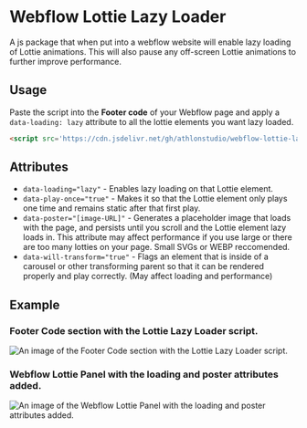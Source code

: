# Webflow Lottie Lazy Loader
A js package that when put into a webflow website will enable lazy loading of Lottie animations. This will also pause any off-screen Lottie animations to further improve performance.

## Usage
Paste the script into the **Footer code** of your Webflow page and apply a `data-loading: lazy` attribute to all the lottie elements you want lazy loaded.

```html
<script src='https://cdn.jsdelivr.net/gh/athlonstudio/webflow-lottie-lazy-loader@2.2/src/lottieLazyLoading.min.js'></script>
```

## Attributes
- `data-loading="lazy"` - Enables lazy loading on that Lottie element.
- `data-play-once="true"` - Makes it so that the Lottie element only plays one time and remains static after that first play.
- `data-poster="[image-URL]"` - Generates a placeholder image that loads with the page, and persists until you scroll and the Lottie element lazy loads in. This attribute may affect performance if you use large or there are too many lotties on your page. Small SVGs or WEBP reccomended.
- `data-will-transform="true"` - Flags an element that is inside of a carousel or other transforming parent so that it can be rendered properly and play correctly. (May affect loading and performance)

## Example 
### Footer Code section with the Lottie Lazy Loader script.
![An image of the Footer Code section with the Lottie Lazy Loader script.](https://github.com/athlonstudio/webflow-lottie-lazy-loader/assets/162381441/3d41b60b-3f74-4c88-8934-1652417cb3ee)

### Webflow Lottie Panel with the loading and poster attributes added.
![An image of the Webflow Lottie Panel with the loading and poster attributes added.](https://github.com/athlonstudio/webflow-lottie-lazy-loader/assets/162381441/b383f49c-f136-4f62-b076-e1055541c58b)
